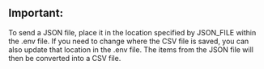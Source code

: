 ## Important:
To send a JSON file, place it in the location specified by JSON_FILE within the .env file. If you need to change where the CSV file is saved, you can also update that location in the .env file. The items from the JSON file will then be converted into a CSV file.

